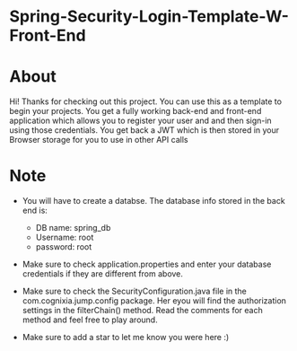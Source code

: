 # Spring-Security-Login-Template-W-Front-End

# About

Hi! Thanks for checking out this project. You can use this as a template to begin your projects. You get a fully working back-end and front-end application which allows you to register your user and and then sign-in using those credentials. You get back a JWT which is then stored in your Browser storage for you to use in other API calls

# Note

- You will have to create a databse. The database info stored in the back end is:
  - DB name: spring_db
  - Username: root
  - password: root
  
- Make sure to check application.properties and enter your database credentials if they are different from above.

- Make sure to check the SecurityConfiguration.java file in the com.cognixia.jump.config package. Her eyou will find the authorization settings in the filterChain() method. Read the comments for each method and feel free to play around.

- Make sure to add a star to let me know you were here :)
